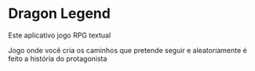 # Dragon Legend

Este aplicativo jogo RPG textual

Jogo onde você cria os caminhos que pretende seguir e aleatoriamente é feito a história do protagonista
